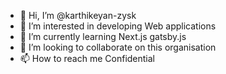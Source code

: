 - 👋 Hi, I’m @karthikeyan-zysk
- 👀 I’m interested in developing Web applications
- 🌱 I’m currently learning Next.js gatsby.js
- 💞️ I’m looking to collaborate on this organisation
- 📫 How to reach me Confidential

<!---
karthikeyan-zysk/karthikeyan-zysk is a ✨ special ✨ repository because its `README.md` (this file) appears on your GitHub profile.
You can click the Preview link to take a look at your changes.
--->
